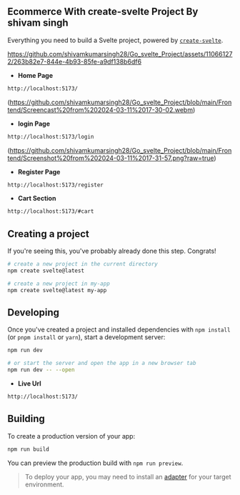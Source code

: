 ## Ecommerce With create-svelte Project By shivam singh

Everything you need to build a Svelte project, powered by [`create-svelte`](https://github.com/sveltejs/kit/tree/main/packages/create-svelte).

https://github.com/shivamkumarsingh28/Go_svelte_Project/assets/110661272/263b82e7-844e-4b93-85fe-a9df138b6df6


- **Home Page**
```bash
http://localhost:5173/
```
(https://github.com/shivamkumarsingh28/Go_svelte_Project/blob/main/Frontend/Screencast%20from%202024-03-11%2017-30-02.webm)

- **login Page**
```bash
http://localhost:5173/login
```
(https://github.com/shivamkumarsingh28/Go_svelte_Project/blob/main/Frontend/Screenshot%20from%202024-03-11%2017-31-57.png?raw=true)


- **Register Page**
```bash
http://localhost:5173/register
```


- **Cart Section**
```bash
http://localhost:5173/#cart
```


## Creating a project

If you're seeing this, you've probably already done this step. Congrats!

```bash
# create a new project in the current directory
npm create svelte@latest

# create a new project in my-app
npm create svelte@latest my-app
```

## Developing

Once you've created a project and installed dependencies with `npm install` (or `pnpm install` or `yarn`), start a development server:

```bash
npm run dev

# or start the server and open the app in a new browser tab
npm run dev -- --open
```

- **Live Url**
```bash
http://localhost:5173/
```

## Building

To create a production version of your app:

```bash
npm run build
```

You can preview the production build with `npm run preview`.

> To deploy your app, you may need to install an [adapter](https://kit.svelte.dev/docs/adapters) for your target environment.
